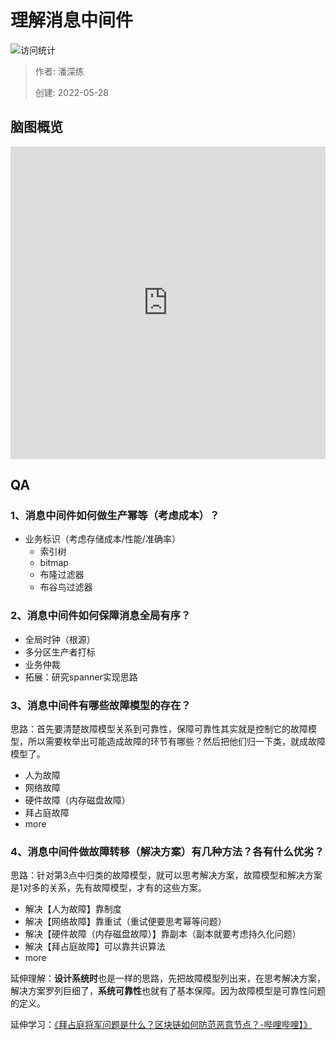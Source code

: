 # 理解消息中间件

![访问统计](https://visitor-badge.glitch.me/badge?page_id=11-mq&left_color=blue&right_color=red)

> 作者: 潘深练
>
> 创建: 2022-05-28

## 脑图概览

<iframe id="embed_dom" name="embed_dom" frameborder="0" 
    style="display: block;width: 100%;height: 500px;" 
    src="https://www.processon.com/embed/628892f9f346fb4244d0672c"></iframe>


## QA

### 1、消息中间件如何做生产幂等（考虑成本）？

- 业务标识（考虑存储成本/性能/准确率）
    - 索引树
    - bitmap
    - 布隆过滤器
    - 布谷鸟过滤器

### 2、消息中间件如何保障消息全局有序？

- 全局时钟（根源）
- 多分区生产者打标
- 业务仲裁
- 拓展：研究spanner实现思路

### 3、消息中间件有哪些故障模型的存在？

思路：首先要清楚故障模型关系到可靠性，保障可靠性其实就是控制它的故障模型，所以需要枚举出可能造成故障的环节有哪些？然后把他们归一下类，就成故障模型了。

- 人为故障
- 网络故障
- 硬件故障（内存磁盘故障）
- 拜占庭故障
- more

### 4、消息中间件做故障转移（解决方案）有几种方法？各有什么优劣？

思路：针对第3点中归类的故障模型，就可以思考解决方案，故障模型和解决方案是1对多的关系，先有故障模型，才有的这些方案。

- 解决【人为故障】靠制度
- 解决【网络故障】靠重试（重试便要思考幂等问题）
- 解决【硬件故障（内存磁盘故障）】靠副本（副本就要考虑持久化问题）
- 解决【拜占庭故障】可以靠共识算法
- more

延伸理解：**设计系统时**也是一样的思路，先把故障模型列出来，在思考解决方案，解决方案罗列巨细了，**系统可靠性**也就有了基本保障。因为故障模型是可靠性问题的定义。

延伸学习：[《拜占庭将军问题是什么？区块链如何防范恶意节点？-哔哩哔哩】》](https://b23.tv/IiBLmSI)


